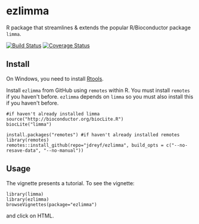 # ezlimma
R package that streamlines & extends the popular R/Bioconductor package `limma`.

[![Build Status](https://travis-ci.org/jdreyf/ezlimma.svg?branch=master)](https://travis-ci.org/jdreyf/ezlimma)
[![Coverage Status](https://img.shields.io/codecov/c/github/jdreyf/ezlimma/master.svg)](https://codecov.io/github/jdreyf/ezlimma?branch=master)

## Install
On Windows, you need to install [Rtools](https://cran.r-project.org/bin/windows/Rtools/).

Install `ezlimma` from GitHub using `remotes` within R. You must install `remotes` if you haven't before. `ezlimma` depends on `limma` so you must also install this if you haven't before.
```
#if haven't already installed limma
source("http://bioconductor.org/biocLite.R")
biocLite("limma")

install.packages("remotes") #if haven't already installed remotes
library(remotes)
remotes::install_github(repo="jdreyf/ezlimma", build_opts = c("--no-resave-data", "--no-manual"))
```

## Usage
The vignette presents a tutorial. To see the vignette:
```
library(limma)
library(ezlimma)
browseVignettes(package="ezlimma")
```
and click on HTML.